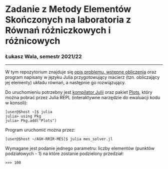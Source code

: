 # Zadanie z Metody Elementów Skończonych na laboratoria z Równań różniczkowych i różnicowych
### Łukasz Wala, semestr 2021/22
---
W tym repozytorium znajduje się [opis problemu, wstępne obliczenia](mes_opracowanie.pdf) oraz program napisany w języku Julia przygotowujący macierz (tzn. obliczający jej elementy) układu równań, a następnie go rozwiązujący.

Do uruchomieniu potrzebny jest [kompilator Julii](https://julialang.org/downloads/) oraz pakiet [Plots](https://docs.juliaplots.org/latest/), który można pobrać przez Julia REPL (interaktywne narzędzie do ewaluacji kodu w konsoli):
```
[user@$host ~]$ julia
julia> using Pkg
julia> Pkg.add("Plots")
```
Program uruchomić można przez:
```
[user@$host ~/AGH-RRIR-MES]$ julia mes_solver.jl
```
Wymagane jest podanie jednego parametru: liczby elementów (punktów podziałowych - 1) na które zostanie podzielony przedział:
```
>>> 100
```
